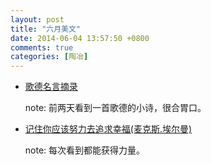 ```yaml
---
layout: post
title: "六月美文"
date: 2014-06-04 13:57:50 +0800
comments: true
categories: [陶冶]
---
```

- <a href="http://www.quoteland.com/author/Johann-von-Goethe-Quotes/960/" target="_blank" rel="nofollow">歌德名言摘录</a>

	note: 前两天看到一首歌德的小诗，很合胃口。

- <a href="http://www.douban.com/group/topic/9226447/" target="_blank" rel="nofollow">记住你应该努力去追求幸福(麦克斯.埃尔曼)</a>

	note: 每次看到都能获得力量。


